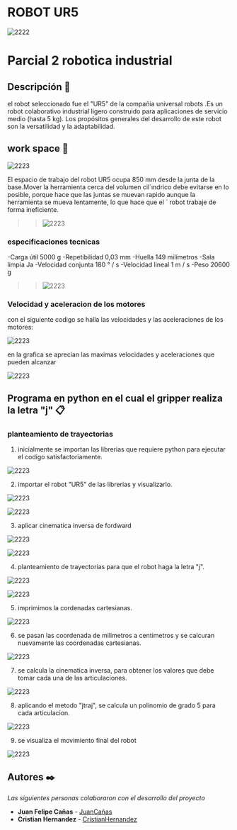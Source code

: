 
# ROBOT UR5
![2222](https://github.com/cristianchernandezs/Parcial_2_robotica/blob/main/fondo.png)

# Parcial 2 robotica industrial

## Descripción 📃
el robot seleccionado fue el "UR5" de la compañia universal robots .Es un robot colaborativo industrial ligero construido para aplicaciones de servicio medio (hasta 5 kg). Los propósitos generales del desarrollo de este robot son la versatilidad y la adaptabilidad.


## work space 🎯
![2223](https://github.com/cristianchernandezs/Parcial_2_robotica/blob/main/espacio.png)

El espacio de trabajo del robot UR5 ocupa 850 mm desde la junta de la base.Mover la herramienta cerca
del volumen cil´ındrico debe evitarse en lo posible, porque hace que las juntas se
muevan rapido aunque la herramienta se mueva lentamente, lo que hace que el ´
robot trabaje de forma ineficiente.

>>![2223](https://github.com/cristianchernandezs/Parcial_2_robotica/blob/main/imagenes%20github/Captura%20de%20pantalla%202021-10-09%20234718.png)

### especificaciones tecnicas

-Carga útil
5000 g
-Repetibilidad
0,03 mm
-Huella
149 milímetros
-Sala limpia
Ja
-Velocidad conjunta
180 ° / s
-Velocidad lineal
1 m / s
-Peso
20600 g

>>![2223](https://github.com/cristianchernandezs/Parcial_2_robotica/blob/main/imagenes%20github/Captura%20de%20pantalla%202021-10-09%20234718.png)

### Velocidad y aceleracion de los motores

con el siguiente codigo se halla las velocidades y las aceleraciones de los motores:

![2223](https://github.com/cristianchernandezs/Parcial_2_robotica/blob/main/imagenes%20github/aceleracion%20y%20velocidad%20de%20los%20motore.png)

en la grafica se aprecian las maximas velocidades y aceleraciones que pueden alcanzar 

![2223](https://github.com/cristianchernandezs/Parcial_2_robotica/blob/main/imagenes%20github/graficamotores.png)

## Programa en python en el cual el gripper realiza la letra "j" 📋
### planteamiento de trayectorias
1. inicialmente se importan las librerias que requiere python para ejecutar el codigo satisfactoriamente.
 
  ![2223](https://github.com/cristianchernandezs/Parcial_2_robotica/blob/main/imagenes%20github/CODIGO1.png)
  
2. importar el robot "UR5" de las librerias y visualizarlo.

  ![2223](https://github.com/cristianchernandezs/Parcial_2_robotica/blob/main/imagenes%20github/CODIGO2.png)
  
  ![2223](https://github.com/cristianchernandezs/Parcial_2_robotica/blob/main/imagenes%20github/robot1.png)
  
3. aplicar cinematica inversa de fordward

  ![2223](https://github.com/cristianchernandezs/Parcial_2_robotica/blob/main/imagenes%20github/CODIGO3.png)
  
  
  ![2223](https://github.com/cristianchernandezs/Parcial_2_robotica/blob/main/imagenes%20github/CODIGO4.png)
  
4. planteamiento de trayectorias para que el robot haga la letra "j".

  ![2223](https://github.com/cristianchernandezs/Parcial_2_robotica/blob/main/imagenes%20github/CODIGO5.png)
  
  ![2223](https://github.com/cristianchernandezs/Parcial_2_robotica/blob/main/imagenes%20github/CODIGO6.png)
  
5. imprimimos la cordenadas cartesianas.

  ![2223](https://github.com/cristianchernandezs/Parcial_2_robotica/blob/main/imagenes%20github/CODIGO7.png)

6. se pasan las coordenada de milimetros a centimetros y se calcuran nuevamente las coordenadas cartesianas.

  ![2223](https://github.com/cristianchernandezs/Parcial_2_robotica/blob/main/imagenes%20github/CODIGO8.png)
  
7. se calcula la cinematica inversa, para obtener los valores que debe tomar cada una de las articulaciones.
 
  ![2223](https://github.com/cristianchernandezs/Parcial_2_robotica/blob/main/imagenes%20github/CODIGO9.png)
  
8. aplicando el metodo "jtraj", se calcula un polinomio de grado 5 para cada articulacion.

  ![2223](https://github.com/cristianchernandezs/Parcial_2_robotica/blob/main/imagenes%20github/CODIGO10.png)
  
9. se visualiza el movimiento final del robot 
  
  ![2223](https://github.com/cristianchernandezs/Parcial_2_robotica/blob/main/imagenes%20github/CODIGO11.png)






  
 


## Autores ✒️

_Las siguientes personas colaboraron con el desarrollo del proyecto_

* **Juan Felipe Cañas** - [JuanCañas](https://github.com/jcscorpion)
* **Cristian Hernandez** - [CristianHernandez](https://github.com/cristianchernandezs)
 
